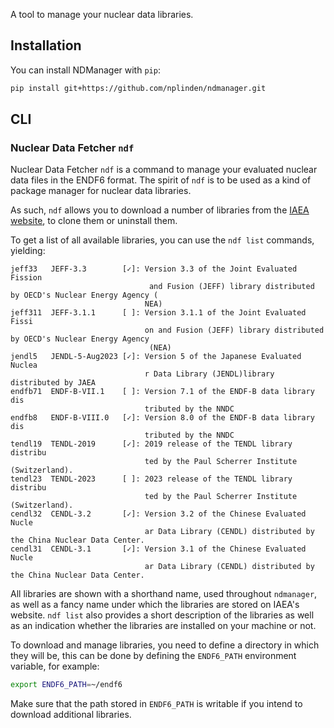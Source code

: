 A tool to manage your nuclear data libraries.

## Installation

You can install NDManager with `pip`:
```bash
pip install git+https://github.com/nplinden/ndmanager.git
```

## CLI

### Nuclear Data Fetcher `ndf`

Nuclear Data Fetcher `ndf` is a command to manage your evaluated nuclear 
data files in the ENDF6 format.
The spirit of `ndf` is to be used as a kind of package manager for nuclear
data libraries.

As such, `ndf` allows you to download a number of libraries from the 
[IAEA website](https://www-nds.iaea.org/public/download-endf/), to clone them
or uninstall them.

To get a list of all available libraries, you can use the `ndf list` commands, yielding:
```text
jeff33   JEFF-3.3        [✓]: Version 3.3 of the Joint Evaluated Fission
                               and Fusion (JEFF) library distributed by OECD's Nuclear Energy Agency (
                              NEA)
jeff311  JEFF-3.1.1      [ ]: Version 3.1.1 of the Joint Evaluated Fissi
                              on and Fusion (JEFF) library distributed by OECD's Nuclear Energy Agency
                               (NEA)
jendl5   JENDL-5-Aug2023 [✓]: Version 5 of the Japanese Evaluated Nuclea
                              r Data Library (JENDL)library distributed by JAEA
endfb71  ENDF-B-VII.1    [ ]: Version 7.1 of the ENDF-B data library dis
                              tributed by the NNDC
endfb8   ENDF-B-VIII.0   [✓]: Version 8.0 of the ENDF-B data library dis
                              tributed by the NNDC
tendl19  TENDL-2019      [✓]: 2019 release of the TENDL library distribu
                              ted by the Paul Scherrer Institute (Switzerland).
tendl23  TENDL-2023      [ ]: 2023 release of the TENDL library distribu
                              ted by the Paul Scherrer Institute (Switzerland).
cendl32  CENDL-3.2       [✓]: Version 3.2 of the Chinese Evaluated Nucle
                              ar Data Library (CENDL) distributed by the China Nuclear Data Center.
cendl31  CENDL-3.1       [✓]: Version 3.1 of the Chinese Evaluated Nucle
                              ar Data Library (CENDL) distributed by the China Nuclear Data Center.
```
All libraries are shown with a shorthand name, used throughout `ndmanager`, as well as a 
fancy name under which the libraries are stored on IAEA's website. 
`ndf list` also provides a short description of the libraries as well as an indication whether
the libraries are installed on your machine or not.

To download and manage libraries, you need to define a directory in which they will be,
this can be done by defining the `ENDF6_PATH` environment variable, for example:
```bash
export ENDF6_PATH=~/endf6
```
Make sure that the path stored in `ENDF6_PATH` is writable if you intend to download additional
libraries.
